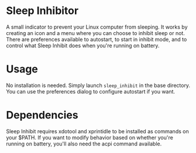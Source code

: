 # Sleep Inhibitor
A small indicator to prevent your Linux computer from sleeping. It works by
creating an icon and a menu where you can choose to inhibit sleep or not. There
are preferences available to autostart, to start in inhibit mode, and to control
what Sleep Inhibit does when you're running on battery.

# Usage
No installation is needed. Simply launch `sleep_inhibit` in the base directory.
You can use the preferences dialog to configure autostart if you want.

# Dependencies
Sleep Inhibit requires xdotool and xprintidle to be installed as commands on
your $PATH. If you want to modify behavior based on whether you're running on
battery, you'll also need the acpi command available.
